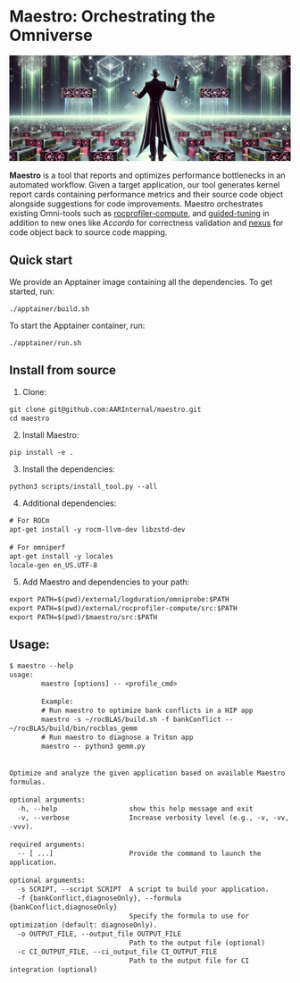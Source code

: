 # Maestro: Orchestrating the Omniverse

![Maestro](./images/maestro.png)


**Maestro** is a tool that reports and optimizes performance bottlenecks in an automated workflow. Given a target application, our tool generates kernel report cards containing performance metrics and their source code object alongside suggestions for code improvements. Maestro orchestrates existing Omni-tools such as [rocprofiler-compute](https://github.com/ROCm/rocprofiler-compute), and [guided-tuning](https://github.com/AARInternal/guided-tuning) in addition to new ones like _Accordo_ for correctness validation and [nexus](https://github.com/AARInternal/nexus) for code object back to source code mapping.


## Quick start

We provide an Apptainer image containing all the dependencies. To get started, run:
```
./apptainer/build.sh
```

To start the Apptainer container, run:

```
./apptainer/run.sh
```

## Install from source

1. Clone:

```shell
git clone git@github.com:AARInternal/maestro.git
cd maestro
```

2. Install Maestro:
```shell
pip install -e .
```

3. Install the dependencies:
```shell
python3 scripts/install_tool.py --all
```

4. Additional dependencies:
```shell
# For ROCm
apt-get install -y rocm-llvm-dev libzstd-dev

# For omniperf
apt-get install -y locales
locale-gen en_US.UTF-8 
```

5. Add Maestro and dependencies to your path:

```shell
export PATH=$(pwd)/external/logduration/omniprobe:$PATH
export PATH=$(pwd)/external/rocprofiler-compute/src:$PATH
export PATH=$(pwd)/$maestro/src:$PATH
```



## Usage:

```console
$ maestro --help
usage: 
        maestro [options] -- <profile_cmd>

        Example:
        # Run maestro to optimize bank conflicts in a HIP app
        maestro -s ~/rocBLAS/build.sh -f bankConflict -- ~/rocBLAS/build/bin/rocblas_gemm
        # Run maestro to diagnose a Triton app
        maestro -- python3 gemm.py
        

Optimize and analyze the given application based on available Maestro formulas.

optional arguments:
  -h, --help                  show this help message and exit
  -v, --verbose               Increase verbosity level (e.g., -v, -vv, -vvv).

required arguments:
  -- [ ...]                   Provide the command to launch the application.

optional arguments:
  -s SCRIPT, --script SCRIPT  A script to build your application.
  -f {bankConflict,diagnoseOnly}, --formula {bankConflict,diagnoseOnly}
                              Specify the formula to use for optimization (default: diagnoseOnly).
  -o OUTPUT_FILE, --output_file OUTPUT_FILE
                              Path to the output file (optional)
  -c CI_OUTPUT_FILE, --ci_output_file CI_OUTPUT_FILE
                              Path to the output file for CI integration (optional)
```